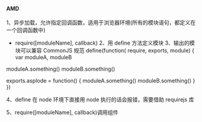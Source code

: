 #### AMD

1、异步加载，允许指定回调函数，适用于浏览器环境(所有的模块语句，都定义在一个回调函数中)

- require([moduleName], callback)
  2、用 define 方法定义模块
  3、输出的模块可以兼容 CommonJS 规范
  define(function( require, exports, module) {
  var moduleA, moduleB

moduleA.something()
moduleB.something()

  <!-- 兼容commonjs -->

exports.asplode = function() {
moduleA.something()
moduleB.something()
}
})

4、define 在 node 环境下直接用 node 执行的话会报错，需要借助 requirejs 库

5、require([moduleName], callback)调用组件
